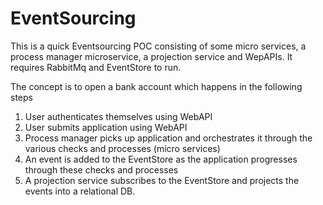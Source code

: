 # EventSourcing

This is a quick Eventsourcing POC consisting of some micro services, a process manager microservice, a projection service and WepAPIs. It requires RabbitMq and EventStore to run.

The concept is to open a bank account which happens in the following steps

1. User authenticates themselves using WebAPI
2. User submits application using WebAPI
3. Process manager picks up application and orchestrates it through the various checks and processes (micro services)
4. An event is added to the EventStore as the application progresses through these checks and processes
5. A projection service subscribes to the EventStore and projects the events into a relational DB.
